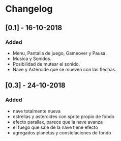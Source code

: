 # Changelog

## [0.1] - 16-10-2018
### Added
- Menu, Pantalla de juego, Gameover y Pausa.
- Musica y Sonidos.
- Posibilidad de mutear el sonido.
- Nave y Asteroide que se mueven con las flechas.

## [0.3] - 24-10-2018
### Added
- nave totalmente nueva
- estrellas y asteroides con sprite propio de fondo
- efecto parallax, parece que la nave avanza
- el fuego que sale de la nave tiene efecto
- agregados planetas y constelaciones de fondo

